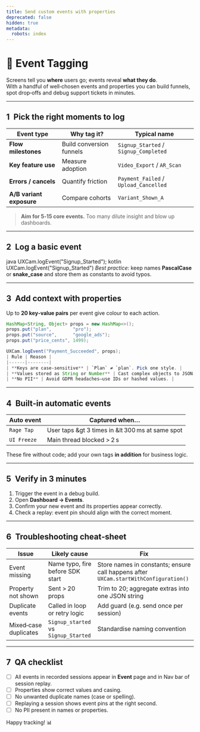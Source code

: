 ```yaml
---
title: Send custom events with properties
deprecated: false
hidden: true
metadata:
  robots: index
---
```

# 🎯 Event Tagging

Screens tell you **where** users go; events reveal **what they do**.  
With a handful of well‑chosen events and properties you can build funnels, spot drop‑offs and debug support tickets in minutes.

---

## 1 Pick the right moments to log

| Event type | Why tag it? | Typical name |
|------------|-------------|--------------|
| **Flow milestones** | Build conversion funnels | `Signup_Started` / `Signup_Completed` |
| **Key feature use** | Measure adoption | `Video_Export` / `AR_Scan` |
| **Errors / cancels** | Quantify friction | `Payment_Failed` / `Upload_Cancelled` |
| **A/B variant exposure** | Compare cohorts | `Variant_Shown_A` |

> **Aim for 5‑15 core events.** Too many dilute insight and blow up dashboards.

---

## 2 Log a basic event
java
UXCam.logEvent("Signup_Started");
kotlin
UXCam.logEvent("Signup_Started")
*Best practice*: keep names **PascalCase** or **snake_case** and store them as constants to avoid typos.

---

## 3 Add context with properties

Up to **20 key‑value pairs** per event give colour to each action.
```java
HashMap<String, Object> props = new HashMap<>();
props.put("plan",        "pro");
props.put("source",      "google_ads");
props.put("price_cents", 1499);

UXCam.logEvent("Payment_Succeeded", props);
| Rule | Reason |
|------|--------|
| **Keys are case‑sensitive** | `Plan` ≠ `plan`. Pick one style. |
| **Values stored as String or Number** | Cast complex objects to JSON if needed. |
| **No PII** | Avoid GDPR headaches—use IDs or hashed values. |
```

---

## 4 Built‑in automatic events

| Auto event | Captured when… |
|------------|----------------|
| `Rage Tap` | User taps &gt 3 times in &lt 300 ms at same spot |
| `UI Freeze` | Main thread blocked > 2 s |

These fire without code; add your own tags **in addition** for business logic.

---

## 5 Verify in 3 minutes

1. Trigger the event in a debug build.  
2. Open **Dashboard → Events**.  
3. Confirm your new event and its properties appear correctly.  
4. Check a replay: event pin should align with the correct moment.

---

## 6 Troubleshooting cheat‑sheet

| Issue | Likely cause | Fix |
|-------|--------------|-----|
| Event missing | Name typo, fire before SDK start | Store names in constants; ensure call happens after `UXCam.startWithConfiguration()` |
| Property not shown | Sent > 20 props | Trim to 20; aggregate extras into one JSON string |
| Duplicate events | Called in loop or retry logic | Add guard (e.g. send once per session) |
| Mixed‑case duplicates | `Signup_started` vs `Signup_Started` | Standardise naming convention |

---

## 7 QA checklist

- [ ] All events in recorded sessions appear in **Event** page and in Nav bar of session replay.
- [ ] Properties show correct values and casing.  
- [ ] No unwanted duplicate names (case or spelling).  
- [ ] Replaying a session shows event pins at the right second.  
- [ ] No PII present in names or properties.

Happy tracking! 📊
